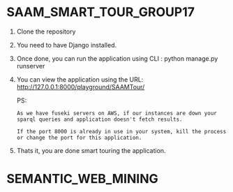 # SAAM_SMART_TOUR_GROUP17

1. Clone the repository 
2. You need to have Django installed.
3. Once done, you can run the application using CLI : python manage.py runserver
4. You can view the application using the URL: http://127.0.0.1:8000/playground/SAAMTour/

   PS: 
        
       As we have fuseki servers on AWS, if our instances are down your sparql queries and application doesn't fetch results.
   
       If the port 8000 is already in use in your system, kill the process or change the port for this application.
6. Thats it, you are done smart touring the application.
# SEMANTIC_WEB_MINING
